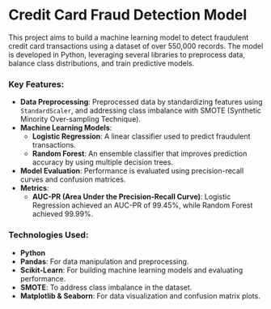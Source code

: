 # Credit Card Fraud Detection Model

This project aims to build a machine learning model to detect fraudulent credit card transactions using a dataset of over 550,000 records. The model is developed in Python, leveraging several libraries to preprocess data, balance class distributions, and train predictive models.

### Key Features:
- **Data Preprocessing**: Preprocessed data by standardizing features using `StandardScaler`, and addressing class imbalance with SMOTE (Synthetic Minority Over-sampling Technique).
- **Machine Learning Models**:
  - **Logistic Regression**: A linear classifier used to predict fraudulent transactions.
  - **Random Forest**: An ensemble classifier that improves prediction accuracy by using multiple decision trees.
- **Model Evaluation**: Performance is evaluated using precision-recall curves and confusion matrices.
- **Metrics**:
  - **AUC-PR (Area Under the Precision-Recall Curve)**: Logistic Regression achieved an AUC-PR of 99.45%, while Random Forest achieved 99.99%.

### Technologies Used:
- **Python**
- **Pandas**: For data manipulation and preprocessing.
- **Scikit-Learn**: For building machine learning models and evaluating performance.
- **SMOTE**: To address class imbalance in the dataset.
- **Matplotlib & Seaborn**: For data visualization and confusion matrix plots.
